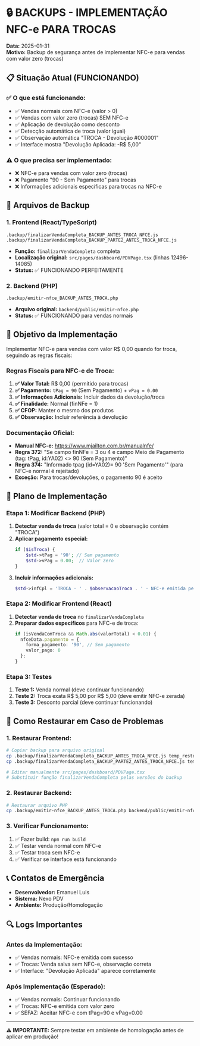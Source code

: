 # 🔒 BACKUPS - IMPLEMENTAÇÃO NFC-e PARA TROCAS

**Data:** 2025-01-31  
**Motivo:** Backup de segurança antes de implementar NFC-e para vendas com valor zero (trocas)

## 📋 **Situação Atual (FUNCIONANDO)**

### ✅ **O que está funcionando:**
- ✅ Vendas normais com NFC-e (valor > 0)
- ✅ Vendas com valor zero (trocas) SEM NFC-e
- ✅ Aplicação de devolução como desconto
- ✅ Detecção automática de troca (valor igual)
- ✅ Observação automática "TROCA - Devolução #000001"
- ✅ Interface mostra "Devolução Aplicada: -R$ 5,00"

### ⚠️ **O que precisa ser implementado:**
- ❌ NFC-e para vendas com valor zero (trocas)
- ❌ Pagamento "90 - Sem Pagamento" para trocas
- ❌ Informações adicionais específicas para trocas na NFC-e

## 📁 **Arquivos de Backup**

### **1. Frontend (React/TypeScript)**
```
.backup/finalizarVendaCompleta_BACKUP_ANTES_TROCA_NFCE.js
.backup/finalizarVendaCompleta_BACKUP_PARTE2_ANTES_TROCA_NFCE.js
```
- **Função:** `finalizarVendaCompleta` completa
- **Localização original:** `src/pages/dashboard/PDVPage.tsx` (linhas 12496-14085)
- **Status:** ✅ FUNCIONANDO PERFEITAMENTE

### **2. Backend (PHP)**
```
.backup/emitir-nfce_BACKUP_ANTES_TROCA.php
```
- **Arquivo original:** `backend/public/emitir-nfce.php`
- **Status:** ✅ FUNCIONANDO para vendas normais

## 🎯 **Objetivo da Implementação**

Implementar NFC-e para vendas com valor R$ 0,00 quando for troca, seguindo as regras fiscais:

### **Regras Fiscais para NFC-e de Troca:**
1. **✅ Valor Total:** R$ 0,00 (permitido para trocas)
2. **✅ Pagamento:** `tPag = 90` (Sem Pagamento) + `vPag = 0.00`
3. **✅ Informações Adicionais:** Incluir dados da devolução/troca
4. **✅ Finalidade:** Normal (finNFe = 1)
5. **✅ CFOP:** Manter o mesmo dos produtos
6. **✅ Observação:** Incluir referência à devolução

### **Documentação Oficial:**
- **Manual NFC-e:** https://www.mjailton.com.br/manualnfe/
- **Regra 372:** "Se campo finNFe = 3 ou 4 e campo Meio de Pagamento (tag: tPag, id:YA02) <> 90 (Sem Pagamento)"
- **Regra 374:** "Informado tpag (id=YA02)= 90 'Sem Pagamento'" (para NFC-e normal é rejeitado)
- **Exceção:** Para trocas/devoluções, o pagamento 90 é aceito

## 🔧 **Plano de Implementação**

### **Etapa 1: Modificar Backend (PHP)**
1. **Detectar venda de troca** (valor total = 0 e observação contém "TROCA")
2. **Aplicar pagamento especial:**
   ```php
   if ($isTroca) {
       $std->tPag = '90'; // Sem pagamento
       $std->vPag = 0.00;  // Valor zero
   }
   ```
3. **Incluir informações adicionais:**
   ```php
   $std->infCpl = 'TROCA - ' . $observacaoTroca . ' - NFC-e emitida pelo Sistema Nexo PDV';
   ```

### **Etapa 2: Modificar Frontend (React)**
1. **Detectar venda de troca** no `finalizarVendaCompleta`
2. **Preparar dados específicos** para NFC-e de troca:
   ```typescript
   if (isVendaComTroca && Math.abs(valorTotal) < 0.01) {
     nfceData.pagamento = {
       forma_pagamento: '90', // Sem pagamento
       valor_pago: 0
     };
   }
   ```

### **Etapa 3: Testes**
1. **Teste 1:** Venda normal (deve continuar funcionando)
2. **Teste 2:** Troca exata R$ 5,00 por R$ 5,00 (deve emitir NFC-e zerada)
3. **Teste 3:** Desconto parcial (deve continuar funcionando)

## 🚨 **Como Restaurar em Caso de Problemas**

### **1. Restaurar Frontend:**
```bash
# Copiar backup para arquivo original
cp .backup/finalizarVendaCompleta_BACKUP_ANTES_TROCA_NFCE.js temp_restore.js
cp .backup/finalizarVendaCompleta_BACKUP_PARTE2_ANTES_TROCA_NFCE.js temp_restore2.js

# Editar manualmente src/pages/dashboard/PDVPage.tsx
# Substituir função finalizarVendaCompleta pelas versões do backup
```

### **2. Restaurar Backend:**
```bash
# Restaurar arquivo PHP
cp .backup/emitir-nfce_BACKUP_ANTES_TROCA.php backend/public/emitir-nfce.php
```

### **3. Verificar Funcionamento:**
1. ✅ Fazer build: `npm run build`
2. ✅ Testar venda normal com NFC-e
3. ✅ Testar troca sem NFC-e
4. ✅ Verificar se interface está funcionando

## 📞 **Contatos de Emergência**

- **Desenvolvedor:** Emanuel Luis
- **Sistema:** Nexo PDV
- **Ambiente:** Produção/Homologação

## 🔍 **Logs Importantes**

### **Antes da Implementação:**
- ✅ Vendas normais: NFC-e emitida com sucesso
- ✅ Trocas: Venda salva sem NFC-e, observação correta
- ✅ Interface: "Devolução Aplicada" aparece corretamente

### **Após Implementação (Esperado):**
- ✅ Vendas normais: Continuar funcionando
- ✅ Trocas: NFC-e emitida com valor zero
- ✅ SEFAZ: Aceitar NFC-e com tPag=90 e vPag=0.00

---

**⚠️ IMPORTANTE:** Sempre testar em ambiente de homologação antes de aplicar em produção!
